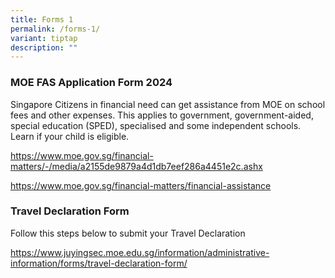 ```yaml
---
title: Forms 1
permalink: /forms-1/
variant: tiptap
description: ""
---
```

<h3><strong>MOE FAS Application Form 2024</strong></h3>
<p>Singapore Citizens in financial need can get assistance from MOE on school
fees and other expenses. This applies to government, government-aided,
special education (SPED), specialised and some independent schools. Learn
if your child is eligible.</p>
<p><a href="https://www.moe.gov.sg/financial-matters/-/media/a2155de9879a4d1db7eef286a4451e2c.ashx" rel="noopener noreferrer nofollow" target="_blank">https://www.moe.gov.sg/financial-matters/-/media/a2155de9879a4d1db7eef286a4451e2c.ashx</a>
</p>
<p><a href="https://www.moe.gov.sg/financial-matters/financial-assistance" rel="noopener noreferrer nofollow" target="_blank">https://www.moe.gov.sg/financial-matters/financial-assistance</a>
</p>
<p></p>
<h3><strong>Travel Declaration Form</strong></h3>
<p>Follow this steps below to submit your Travel Declaration</p>
<p><a href="https://www.juyingsec.moe.edu.sg/information/administrative-information/forms/travel-declaration-form/" rel="noopener noreferrer nofollow" target="_blank">https://www.juyingsec.moe.edu.sg/information/administrative-information/forms/travel-declaration-form/</a>
</p>